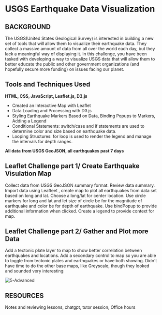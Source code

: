 # USGS Earthquake Data Visualization

## BACKGROUND
The USGS(United States Geological Survey) is interested in building a new set of tools that will allow them to visualize their earthquake data. They collect a massive amount of data from all over the world each day, but they lack a meaningful way of displaying it. In this challenge, you have been tasked with developing a way to visualize USGS data that will allow them to better educate the public and other government organizations (and hopefully secure more funding) on issues facing our planet.

## Tools and Techniques Used
**HTML, CSS, JavaScript, Leaflet.js, D3.js**
- Created an Interactive Map with Leaflet
- Data Loading and Processing with D3.js
- Styling Earthquake Markers Based on Data, Binding Popups to Markers, Adding a Legend
- Conditional Statements: switch/case and if statements are used to determine color and size based on earthquake data.
- Looping Structures: for loop is used to render the legend and manage the intervals for depth ranges.

**All data from USGS GeoJSON, all earthquakes past 7 days**

## Leaflet Challenge part 1/ Create Earthquake Visulation Map

Collect data from USGS GeoJSON summary format. Review data summary. Import data using Leafleet , create map to plot all earthquakes from 
data set based on long and lat. Choose a long/lat for center location. Use circle markers for long and lat and let size of circle be for 
the magnitude of earthquake and color be for depth of earthquake. Use bindPopup to provide additional information when clicked. 
Create a legend to provide context for map.

## Leaflet Challenge part 2/ Gather and Plot more Data

Add a tectonic plate layer to map to show better correlation between earthquakes and locations. Add a secondary control to map so 
you are able to toggle from tectonic plates and earthquakes or have both showing. Didn't have time to do the other base
maps, like Greyscale, though they looked and sounded very interesting

![5-Advanced](https://github.com/user-attachments/assets/17e0c60e-f654-4f95-91a8-5f64eaa60d6f)




## RESOURCES

Notes and reviewing lessons, chatgpt, tutor session, Office hours                




